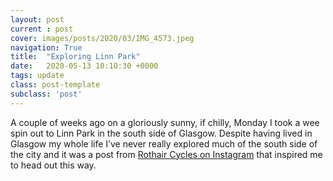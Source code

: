 ```yaml
---
layout: post
current : post
cover: images/posts/2020/03/IMG_4573.jpeg
navigation: True
title:  "Exploring Linn Park"
date:   2020-05-13 10:10:30 +0000
tags: update
class: post-template
subclass: 'post'
---
```


A couple of weeks ago on a gloriously sunny, if chilly, Monday I took a wee spin out to Linn Park in the south side of Glasgow. Despite having lived in Glasgow my whole life I’ve never really explored much of the south side of the city and it was a post from [Rothair Cycles on Instagram](https://www.instagram.com/p/B_zhiKalOFK/?utm_source=ig_web_copy_link) that inspired me to head out this way. 

